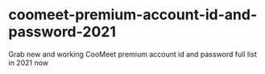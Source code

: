 # coomeet-premium-account-id-and-password-2021
Grab new and working CooMeet premium account id and password full list in 2021 now
